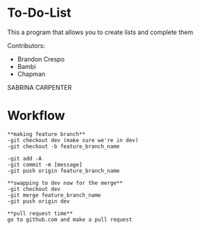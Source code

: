 # To-Do-List

This a program that allows you to create lists and complete them

Contributors:
- Brandon Crespo
- Bambi
- Chapman

SABRINA CARPENTER
# Workflow
```
**making feature branch**
-git checkout dev (make sure we're in dev)
-git checkout -b feature_branch_name

-git add -A
-git commit -m [message]
-git push origin feature_branch_name

**swapping to dev now for the merge**
-git checkout dev
-git merge feature_branch_name
-git push origin dev

**pull request time**
go to github.com and make a pull request
```